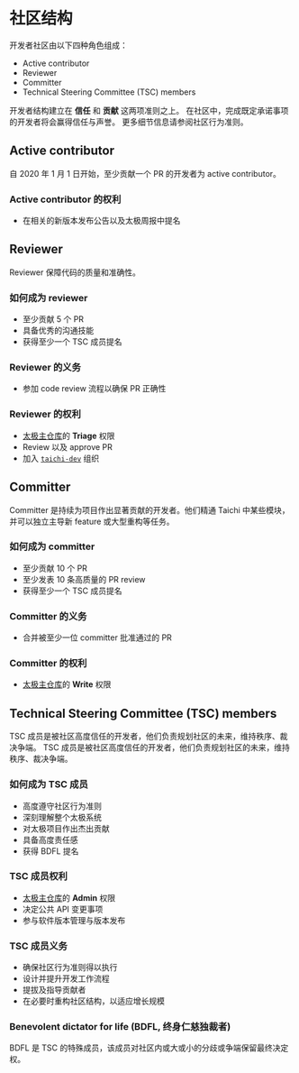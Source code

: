 # 社区结构

开发者社区由以下四种角色组成：

- Active contributor
- Reviewer
- Committer
- Technical Steering Committee (TSC) members

开发者结构建立在 **信任** 和 **贡献** 这两项准则之上。 在社区中，完成既定承诺事项的开发者将会赢得信任与声誉。 更多细节信息请参阅社区行为准则。

## Active contributor

自 2020 年 1 月 1 日开始，至少贡献一个 PR 的开发者为 active contributor。

### Active contributor 的权利

- 在相关的新版本发布公告以及太极周报中提名

## Reviewer

Reviewer 保障代码的质量和准确性。

### 如何成为 reviewer

- 至少贡献 5 个 PR
- 具备优秀的沟通技能
- 获得至少一个 TSC 成员提名

### Reviewer 的义务

- 参加 code review 流程以确保 PR 正确性

### Reviewer 的权利

- [太极主仓库](https://github.com/taichi-dev/taichi)的 **Triage** 权限
- Review 以及 approve PR
- 加入 [`taichi-dev`](https://github.com/orgs/taichi-dev/people) 组织

## Committer

Committer 是持续为项目作出显著贡献的开发者。他们精通 Taichi 中某些模块，并可以独立主导新 feature 或大型重构等任务。

### 如何成为 committer

- 至少贡献 10 个 PR
- 至少发表 10 条高质量的 PR review
- 获得至少一个 TSC 成员提名

### Committer 的义务

- 合并被至少一位 committer 批准通过的 PR

### Committer 的权利

- [太极主仓库](https://github.com/taichi-dev/taichi)的 **Write** 权限

## Technical Steering Committee (TSC) members

TSC 成员是被社区高度信任的开发者，他们负责规划社区的未来，维持秩序、裁决争端。 TSC 成员是被社区高度信任的开发者，他们负责规划社区的未来，维持秩序、裁决争端。

### 如何成为 TSC 成员

- 高度遵守社区行为准则
- 深刻理解整个太极系统
- 对太极项目作出杰出贡献
- 具备高度责任感
- 获得 BDFL 提名

### TSC 成员权利

- [太极主仓库](https://github.com/taichi-dev/taichi)的 **Admin** 权限
- 决定公共 API 变更事项
- 参与软件版本管理与版本发布

### TSC 成员义务

- 确保社区行为准则得以执行
- 设计并提升开发工作流程
- 提拔及指导贡献者
- 在必要时重构社区结构，以适应增长规模

### Benevolent dictator for life (BDFL, 终身仁慈独裁者)

BDFL 是 TSC 的特殊成员，该成员对社区内或大或小的分歧或争端保留最终决定权。
